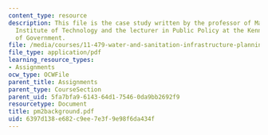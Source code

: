 ```yaml
---
content_type: resource
description: This file is the case study written by the professor of Massachusetts
  Institute of Technology and the lecturer in Public Policy at the Kennedy School
  of Government.
file: /media/courses/11-479-water-and-sanitation-infrastructure-planning-in-developing-countries-spring-2005/6397d138e682c9ee7e3f9e98f6da434f_pm2background.pdf
file_type: application/pdf
learning_resource_types:
- Assignments
ocw_type: OCWFile
parent_title: Assignments
parent_type: CourseSection
parent_uid: 5fa7bfa9-6143-64d1-7546-0da9bb2692f9
resourcetype: Document
title: pm2background.pdf
uid: 6397d138-e682-c9ee-7e3f-9e98f6da434f
---
```

